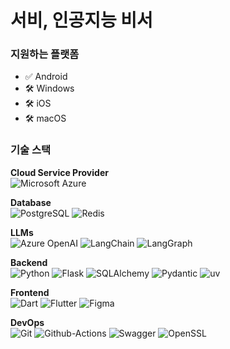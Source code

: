 # 서비, 인공지능 비서

### 지원하는 플랫폼
- ✅ Android
- 🛠️ Windows
- 🛠️ iOS
- 🛠️ macOS

### 기술 스택
**Cloud Service Provider**  
![Microsoft Azure](https://img.shields.io/badge/Microsoft%20Azure-0072C6.svg?style=flat&logo=msazure&logoColor=white)

**Database**  
![PostgreSQL](https://img.shields.io/badge/PostgreSQL-316192.svg?style=flat&logo=postgresql&logoColor=white)
![Redis](https://img.shields.io/badge/Redis-FF4438.svg?style=flat&logo=redis&logoColor=white)

**LLMs**  
![Azure OpenAI](https://img.shields.io/badge/Azure%20OpenAI-0072C6.svg?style=flat&logo=OpenAI&logoColor=white)
![LangChain](https://img.shields.io/badge/LangChain-1C3C3C.svg?style=flat&logo=LangChain&logoColor=white)
![LangGraph](https://img.shields.io/badge/LangGraph-1C3C3C.svg?style=flat&logo=LangGraph&logoColor=white)

**Backend**  
![Python](https://img.shields.io/badge/python-3670A0?style=flat&logo=python&logoColor=white)
![Flask](https://img.shields.io/badge/flask-%23000.svg?style=flat&logo=flask&logoColor=white)
![SQLAlchemy](https://img.shields.io/badge/SQLAlchemy-D71F00.svg?style=flat&logo=SQLAlchemy&logoColor=white)
![Pydantic](https://img.shields.io/badge/Pydantic-E92063.svg?style=flat&logo=Pydantic&logoColor=white)
![uv](https://img.shields.io/badge/uv-DE5FE9.svg?style=flat&logo=uv&logoColor=white)

**Frontend**  
![Dart](https://img.shields.io/badge/dart-3670A0?style=flat&logo=dart&logoColor=white)
![Flutter](https://img.shields.io/badge/Flutter-02569B.svg?style=flat&logo=flutter&logoColor=white)
![Figma](https://img.shields.io/badge/figma-F24E1E.svg?style=flat&logo=figma&logoColor=white)

**DevOps**  
![Git](https://img.shields.io/badge/Git-F05032.svg?style=flat&logo=git&logoColor=white)
![Github-Actions](https://img.shields.io/badge/GitHub%20Actions-2088FF.svg?style=flat&logo=GitHub-Actions&logoColor=white)
![Swagger](https://img.shields.io/badge/Swagger-85EA2D.svg?style=flat&logo=Swagger&logoColor=black)
![OpenSSL](https://img.shields.io/badge/OpenSSL-721412.svg?style=flat&logo=OpenSSL&logoColor=white)
